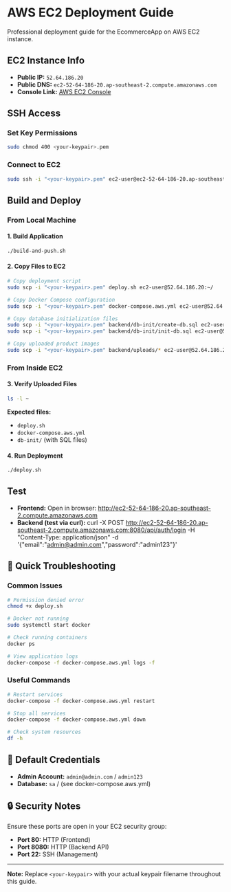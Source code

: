 # AWS EC2 Deployment Guide

Professional deployment guide for the EcommerceApp on AWS EC2 instance.

## EC2 Instance Info

- **Public IP:** `52.64.186.20`
- **Public DNS:** `ec2-52-64-186-20.ap-southeast-2.compute.amazonaws.com`
- **Console Link:** [AWS EC2 Console](https://ap-southeast-2.console.aws.amazon.com/ec2/home?region=ap-southeast-2#Home:)

## SSH Access

### Set Key Permissions
```bash
sudo chmod 400 <your-keypair>.pem
```

### Connect to EC2
```bash
sudo ssh -i "<your-keypair>.pem" ec2-user@ec2-52-64-186-20.ap-southeast-2.compute.amazonaws.com
```

## Build and Deploy

### From Local Machine

#### 1. Build Application
```bash
./build-and-push.sh
```

#### 2. Copy Files to EC2
```bash
# Copy deployment script
sudo scp -i "<your-keypair>.pem" deploy.sh ec2-user@52.64.186.20:~/

# Copy Docker Compose configuration
sudo scp -i "<your-keypair>.pem" docker-compose.aws.yml ec2-user@52.64.186.20:~/

# Copy database initialization files
sudo scp -i "<your-keypair>.pem" backend/db-init/create-db.sql ec2-user@52.64.186.20:~/db-init/
sudo scp -i "<your-keypair>.pem" backend/db-init/init-db.sql ec2-user@52.64.186.20:~/db-init/

# Copy uploaded product images
sudo scp -i "<your-keypair>.pem" backend/uploads/* ec2-user@52.64.186.20:~/temp-uploads/
```

### From Inside EC2

#### 3. Verify Uploaded Files
```bash
ls -l ~
```

**Expected files:**
- `deploy.sh`
- `docker-compose.aws.yml`
- `db-init/` (with SQL files)

#### 4. Run Deployment
```bash
./deploy.sh
```

##  Test

- **Frontend:** Open in browser: http://ec2-52-64-186-20.ap-southeast-2.compute.amazonaws.com
- **Backend (test via curl):** curl -X POST http://ec2-52-64-186-20.ap-southeast-2.compute.amazonaws.com:8080/api/auth/login -H "Content-Type: application/json" -d '{"email":"admin@admin.com","password":"admin123"}'

## 🔧 Quick Troubleshooting

### Common Issues
```bash
# Permission denied error
chmod +x deploy.sh

# Docker not running
sudo systemctl start docker

# Check running containers
docker ps

# View application logs
docker-compose -f docker-compose.aws.yml logs -f
```

### Useful Commands
```bash
# Restart services
docker-compose -f docker-compose.aws.yml restart

# Stop all services
docker-compose -f docker-compose.aws.yml down

# Check system resources
df -h
```

## 📝 Default Credentials

- **Admin Account:** `admin@admin.com` / `admin123`
- **Database:** `sa` / (see docker-compose.aws.yml)

## 🔒 Security Notes

Ensure these ports are open in your EC2 security group:
- **Port 80:** HTTP (Frontend)
- **Port 8080:** HTTP (Backend API)
- **Port 22:** SSH (Management)

---

**Note:** Replace `<your-keypair>` with your actual keypair filename throughout this guide.